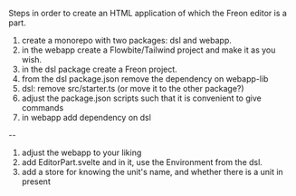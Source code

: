 Steps in order to create an HTML application of which the Freon editor is a part.

1. create a monorepo with two packages: dsl and webapp.
2. in the webapp create a Flowbite/Tailwind project and make it as you wish.
3. in the dsl package create a Freon project.
4. from the dsl package.json remove the dependency on webapp-lib
5. dsl: remove src/starter.ts (or move it to the other package?)
6. adjust the package.json scripts such that it is convenient to give commands
7. in webapp add dependency on dsl

--
1. adjust the webapp to your liking
2. add EditorPart.svelte and in it, use the Environment from the dsl.
3. add a store for knowing the unit's name, and whether there is a unit in present
